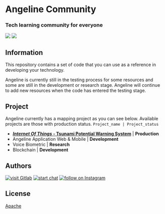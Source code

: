 # Angeline Community
### Tech learning community for everyone
<p align="left">
    <a href="http://www.apache.org/licenses/LICENSE-2.0" alt="License">
        <img src="https://img.shields.io/github/license/priooods/AngelineCommunity?style=flat-square&logo=Apache&color=D22128" /></a>
    <a href="https://github.com/priooods/AngelineCommunity/releases/tag/1.0" alt="Release">
        <img src="https://img.shields.io/github/v/release/priooods/AngelineCommunity" /></a>
</p>

## Information

This repository contains a set of code that you can use as a reference in developing your technology. 

Angeline is currently still in the testing process for some resources and some are still in the development or research stage. Angeline will continue to add new resources when the code has entered the testing stage.


## Project 
Angeline currently has a mapping project as you can see below. Available projects are those with production status. `Project_name | Project_status`

- [***Internet Of Things* - Tsunami Potential Warning System**](https://github.com/priooods/AngelineCommunity/tree/main/IOT-Tsunami) | **Production**
- Angeline Application Web & Mobile | **Development**
- Voice Biometric | **Research**
- Blockchain | **Development**


## Authors

<p align="left">
    <a href="https://gitlab.com/priodwisembodo23">
        <img src="https://img.shields.io/badge/gitlab-%23181717.svg?style=for-the-badge&logo=gitlab&logoColor=white"
            alt="visit Gitlab"></a>
    <a href="https://wa.link/ll1ts4">
        <img src="https://img.shields.io/badge/WhatsApp-25D366?style=for-the-badge&logo=whatsapp&logoColor=white"
            alt="start chat"></a>
    <a href="https://www.instagram.com/priooods">
        <img src="https://img.shields.io/badge/Instagram-%23E4405F.svg?style=for-the-badge&logo=Instagram&logoColor=white"
            alt="follow on Instagram"></a>
</p>

## License

[Apache](http://www.apache.org/licenses/LICENSE-2.0)


